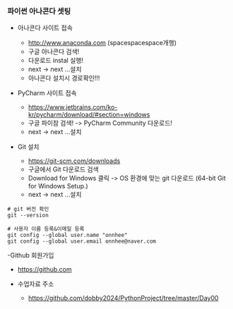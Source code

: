 ### 파이썬 아나콘다 셋팅
- 아나콘다 사이트 접속
  - http://www.anaconda.com (spacespacespace개행)
  - 구글 아나콘다 검색!
  - 다운로드 instal 실행!
  - next -> next ...설치
  - 아나콘다 설치시 경로확인!!!

- PyCharm 사이트 접속
  - https://www.jetbrains.com/ko-kr/pycharm/download/#section=windows
  - 구글 파이참 검색! -> PyCharm Community 다운로드!
  - next -> next ...설치
  
- Git 설치
  - https://git-scm.com/downloads
  - 구글에서 Git 다운로드 검색
  - Download for Windows 클릭 -> OS 환경에 맞는 git 다운로드 (64-bit Git for Windows Setup.)
  - next -> next ...설치
  
```
# git 버전 확인
git --version

# 사용자 이름 등록&이메일 등록
git config --global user.name "onnhee"
git config --global user.email onnhee@naver.com
```

-Github 회원가입
  - https://github.com 

- 수업자료 주소
  - https://github.com/dobby2024/PythonProject/tree/master/Day00
